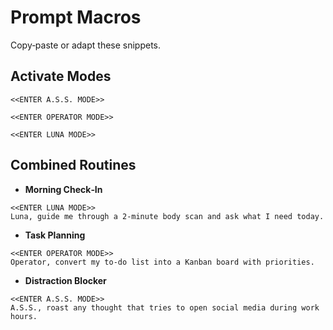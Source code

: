 # Prompt Macros

Copy‑paste or adapt these snippets.

## Activate Modes

```
<<ENTER A.S.S. MODE>>
```

```
<<ENTER OPERATOR MODE>>
```

```
<<ENTER LUNA MODE>>
```

## Combined Routines

* **Morning Check‑In**

```
<<ENTER LUNA MODE>>
Luna, guide me through a 2‑minute body scan and ask what I need today.
```

* **Task Planning**

```
<<ENTER OPERATOR MODE>>
Operator, convert my to‑do list into a Kanban board with priorities.
```

* **Distraction Blocker**

```
<<ENTER A.S.S. MODE>>
A.S.S., roast any thought that tries to open social media during work hours.
```
